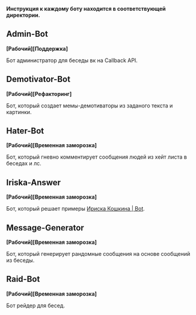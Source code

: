 **Инструкция к каждому боту находится в соответствующей директории.**

## Admin-Bot
**[Рабочий][Поддержка]**

Бот администратор для беседы вк на Callback API.

## Demotivator-Bot
**[Рабочий][Рефакторинг]**

Бот, который создает мемы-демотиваторы из заданого текста и картинки.

## Hater-Bot
**[Рабочий][Временная заморозка]**

Бот, который гневно комментирует сообщения людей из хейт листа в беседах и лс.

## Iriska-Answer
**[Рабочий][Временная заморозка]**

Бот, который решает примеры [Ириска Кошкина | Bot](https://vk.com/iriskakoshkinabot).

## Message-Generator
**[Рабочий][Временная заморозка]**

Бот, который генерирует рандомные сообщения на основе сообщений из беседы.

## Raid-Bot
**[Рабочий][Временная заморозка]**

Бот рейдер для бесед.
